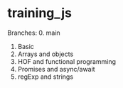 # training_js

Branches:
0. main
1. Basic
2. Arrays and objects
3. HOF and functional programming
4. Promises and async/await
5. regExp and strings
